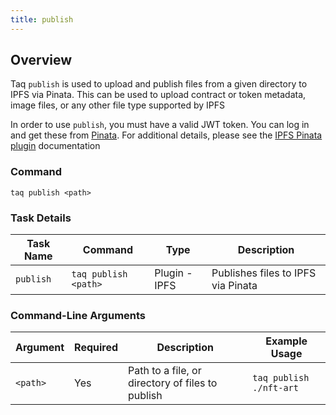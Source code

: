 ```yaml
---
title: publish
---
```


## Overview

Taq `publish` is used to upload and publish files from a given directory to IPFS via Pinata. This can be used to upload contract or token metadata, image files, or any other file type supported by IPFS

In order to use `publish`, you must have a valid JWT token. You can log in and get these from [Pinata](https://pinata.cloud/dashboard/api). For additional details, please see the [IPFS Pinata plugin](/docs/plugins/plugin-ipfs-pinata) documentation

### Command

```shell
taq publish <path> 
```

### Task Details
 
| Task Name         | Command                       | Type           | Description                        | 
| ----------------- | ----------------------------- | -------------- | ---------------------------------- |
| `publish`         | `taq publish <path>`          | Plugin - IPFS  | Publishes files to IPFS via Pinata |

### Command-Line Arguments

| Argument       | Required | Description                                      | Example Usage                                        |
| -------------- | -------- | ------------------------------------------------ | ---------------------------------------------------- |
| `<path>`       | Yes      | Path to a file, or directory of files to publish | `taq publish ./nft-art`                              |

